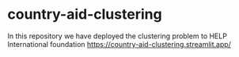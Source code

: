 # country-aid-clustering
In this repository we have deployed the clustering problem to HELP International foundation
https://country-aid-clustering.streamlit.app/
